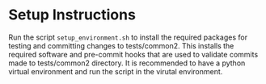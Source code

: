 # Setup Instructions

Run the script `setup_environment.sh` to install the required packages for testing and committing changes to tests/common2. This installs the required software and pre-commit hooks that are used to validate commits made to tests/common2 directory. It is recommended to have a python virtual environment and run the script in the virutal environment.
